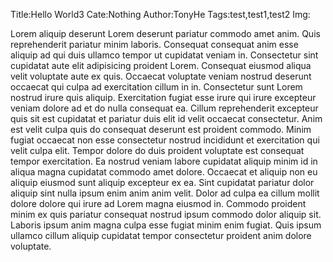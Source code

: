 Title:Hello World3
Cate:Nothing
Author:TonyHe
Tags:test,test1,test2
Img:

Lorem aliquip deserunt Lorem deserunt pariatur commodo amet anim. Quis reprehenderit pariatur minim laboris. Consequat consequat anim esse aliquip ad qui duis ullamco tempor ut cupidatat veniam in. Consectetur sint cupidatat aute elit adipisicing proident Lorem.
Consequat eiusmod aliqua velit voluptate aute ex quis. Occaecat voluptate veniam nostrud deserunt occaecat qui culpa ad exercitation cillum in in. Consectetur sunt Lorem nostrud irure quis aliquip. Exercitation fugiat esse irure qui irure excepteur veniam dolore ad et do nulla consequat ea. Cillum reprehenderit excepteur quis sit est cupidatat et pariatur duis elit id velit occaecat consectetur. Anim est velit culpa quis do consequat deserunt est proident commodo.
Minim fugiat occaecat non esse consectetur nostrud incididunt et exercitation qui velit culpa elit. Tempor dolore do duis proident voluptate est consequat tempor exercitation. Ea nostrud veniam labore cupidatat aliquip minim id in aliqua magna cupidatat commodo amet dolore. Occaecat et aliquip non eu aliquip eiusmod sunt aliquip excepteur ex ea. Sint cupidatat pariatur dolor aliquip sint nulla ipsum enim anim anim velit.
Dolor ad culpa ea cillum mollit dolore dolore qui irure ad Lorem magna eiusmod in. Commodo proident minim ex quis pariatur consequat nostrud ipsum commodo dolor aliquip sit. Laboris ipsum anim magna culpa esse fugiat minim enim fugiat. Quis ipsum ullamco cillum aliquip cupidatat tempor consectetur proident anim dolore voluptate.